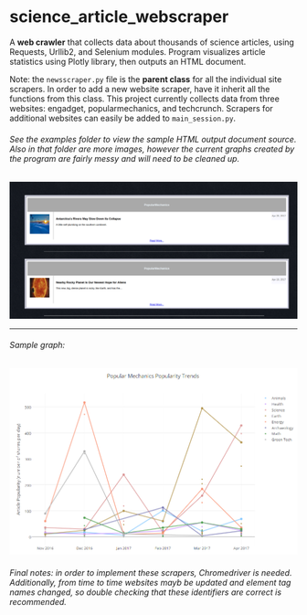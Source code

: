 # science_article_webscraper
A **web crawler** that collects data about thousands of science articles, using Requests, Urllib2, and Selenium modules. Program visualizes article statistics using Plotly library, then outputs an HTML document.


Note: the `newsscraper.py` file is the **parent class** for all the individual site scrapers. In order to add a new website scraper, have it inherit all the functions from this class. This project currently collects data from three websites: engadget, popularmechanics, and techcrunch. Scrapers for additional websites can easily be added to `main_session.py`.


###### See the examples folder to view the sample HTML output document source. Also in that folder are more images, however the current graphs created by the program are fairly messy and will need to be cleaned up.



<a href="https://cdn.rawgit.com/alexander-hamme/Science_Article_Webscraper/a0351637/examples/html_output_articles_list.html">
  <img src="https://github.com/alexander-hamme/Science_Article_Webscraper/blob/master/examples/screenshot.png?raw=true" alt="Image could not be loaded, please look in the examples folder of this repository."></a>

-----
###### Sample graph:


<img src="https://github.com/alexander-hamme/Science_Article_Webscraper/blob/master/examples/popular_mechanics_graph2.PNG?raw=true" alt="Image could not be loaded, please look in the examples folder of this repository.">



###### Final notes: in order to implement these scrapers, Chromedriver is needed. Additionally, from time to time websites mayb be updated and element tag names changed, so double checking that these identifiers are correct is recommended.
